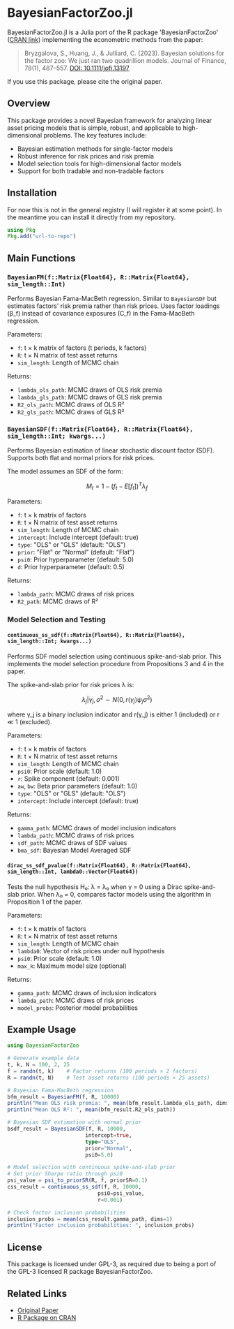 # BayesianFactorZoo.jl

BayesianFactorZoo.jl is a Julia port of the R package 'BayesianFactorZoo' ([CRAN link](https://cran.r-project.org/web/packages/BayesianFactorZoo/index.html)) implementing the econometric methods from the paper:

> Bryzgalova, S., Huang, J., & Julliard, C. (2023). Bayesian solutions for the factor zoo: We just ran two quadrillion models. Journal of Finance, 78(1), 487–557. [DOI: 10.1111/jofi.13197](https://doi.org/10.1111/jofi.13197)

If you use this package, please cite the original paper.

## Overview

This package provides a novel Bayesian framework for analyzing linear asset pricing models that is simple, robust, and applicable to high-dimensional problems. The key features include:

- Bayesian estimation methods for single-factor models
- Robust inference for risk prices and risk premia
- Model selection tools for high-dimensional factor models
- Support for both tradable and non-tradable factors

## Installation
For now this is not in the general registry (I will register it at some point). In the meantime you can install it directly from my repository.
```julia
using Pkg
Pkg.add("url-to-repo")
```

## Main Functions

### `BayesianFM(f::Matrix{Float64}, R::Matrix{Float64}, sim_length::Int)`

Performs Bayesian Fama-MacBeth regression. Similar to `BayesianSDF` but estimates factors' risk premia rather than risk prices. Uses factor loadings (β_f) instead of covariance exposures (C_f) in the Fama-MacBeth regression.

Parameters:
- `f`: t × k matrix of factors (t periods, k factors)
- `R`: t × N matrix of test asset returns
- `sim_length`: Length of MCMC chain

Returns:
- `lambda_ols_path`: MCMC draws of OLS risk premia
- `lambda_gls_path`: MCMC draws of GLS risk premia
- `R2_ols_path`: MCMC draws of OLS R²
- `R2_gls_path`: MCMC draws of GLS R²

### `BayesianSDF(f::Matrix{Float64}, R::Matrix{Float64}, sim_length::Int; kwargs...)`

Performs Bayesian estimation of linear stochastic discount factor (SDF). Supports both flat and normal priors for risk prices.

The model assumes an SDF of the form:

```math
M_t = 1 - (f_t - E[f_t])^T \lambda_f
```

Parameters:
- `f`: t × k matrix of factors
- `R`: t × N matrix of test asset returns
- `sim_length`: Length of MCMC chain
- `intercept`: Include intercept (default: true)
- `type`: "OLS" or "GLS" (default: "OLS")
- `prior`: "Flat" or "Normal" (default: "Flat")
- `psi0`: Prior hyperparameter (default: 5.0)
- `d`: Prior hyperparameter (default: 0.5)

Returns:
- `lambda_path`: MCMC draws of risk prices
- `R2_path`: MCMC draws of R²

### Model Selection and Testing

#### `continuous_ss_sdf(f::Matrix{Float64}, R::Matrix{Float64}, sim_length::Int; kwargs...)`

Performs SDF model selection using continuous spike-and-slab prior. This implements the model selection procedure from Propositions 3 and 4 in the paper.

The spike-and-slab prior for risk prices λ is:

```math
\lambda_j|\gamma_j,\sigma^2 \sim N(0, r(\gamma_j)\psi_j\sigma^2)
```

where γ_j is a binary inclusion indicator and r(γ_j) is either 1 (included) or r ≪ 1 (excluded).

Parameters:
- `f`: t × k matrix of factors
- `R`: t × N matrix of test asset returns
- `sim_length`: Length of MCMC chain
- `psi0`: Prior scale (default: 1.0)
- `r`: Spike component (default: 0.001)
- `aw`, `bw`: Beta prior parameters (default: 1.0)
- `type`: "OLS" or "GLS" (default: "OLS")
- `intercept`: Include intercept (default: true)

Returns:
- `gamma_path`: MCMC draws of model inclusion indicators
- `lambda_path`: MCMC draws of risk prices
- `sdf_path`: MCMC draws of SDF values
- `bma_sdf`: Bayesian Model Averaged SDF

#### `dirac_ss_sdf_pvalue(f::Matrix{Float64}, R::Matrix{Float64}, sim_length::Int, lambda0::Vector{Float64})`

Tests the null hypothesis H₀: λ = λ₀ when γ = 0 using a Dirac spike-and-slab prior. When λ₀ = 0, compares factor models using the algorithm in Proposition 1 of the paper.

Parameters:
- `f`: t × k matrix of factors
- `R`: t × N matrix of test asset returns
- `sim_length`: Length of MCMC chain
- `lambda0`: Vector of risk prices under null hypothesis
- `psi0`: Prior scale (default: 1.0)
- `max_k`: Maximum model size (optional)

Returns:
- `gamma_path`: MCMC draws of inclusion indicators
- `lambda_path`: MCMC draws of risk prices
- `model_probs`: Posterior model probabilities

## Example Usage

```julia
using BayesianFactorZoo

# Generate example data
t, k, N = 100, 2, 25
f = randn(t, k)    # Factor returns (100 periods × 2 factors)
R = randn(t, N)    # Test asset returns (100 periods × 25 assets)

# Bayesian Fama-MacBeth regression
bfm_result = BayesianFM(f, R, 10000)
println("Mean OLS risk premia: ", mean(bfm_result.lambda_ols_path, dims=1))
println("Mean OLS R²: ", mean(bfm_result.R2_ols_path))

# Bayesian SDF estimation with normal prior
bsdf_result = BayesianSDF(f, R, 10000, 
                         intercept=true, 
                         type="OLS",
                         prior="Normal",
                         psi0=5.0)

# Model selection with continuous spike-and-slab prior
# Set prior Sharpe ratio through psi0
psi_value = psi_to_priorSR(R, f, priorSR=0.1)
css_result = continuous_ss_sdf(f, R, 10000, 
                             psi0=psi_value, 
                             r=0.001)

# Check factor inclusion probabilities
inclusion_probs = mean(css_result.gamma_path, dims=1)
println("Factor inclusion probabilities: ", inclusion_probs)
```

## License

This package is licensed under GPL-3, as required due to being a port of the GPL-3 licensed R package BayesianFactorZoo.

## Related Links

- [Original Paper](https://doi.org/10.1111/jofi.13197)
- [R Package on CRAN](https://cran.r-project.org/web/packages/BayesianFactorZoo/index.html)